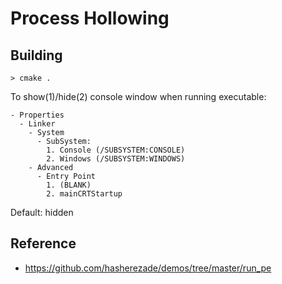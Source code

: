 # Process Hollowing

## Building

```
> cmake .
```

To show(1)/hide(2) console window when running executable:

```
- Properties
  - Linker
    - System
	  - SubSystem: 
	    1. Console (/SUBSYSTEM:CONSOLE)
		2. Windows (/SUBSYSTEM:WINDOWS)
    - Advanced
      - Entry Point
	    1. (BLANK)
		2. mainCRTStartup
```

Default: hidden

## Reference

- https://github.com/hasherezade/demos/tree/master/run_pe